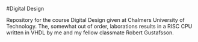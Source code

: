 #Digital Design

Repository for the course Digital Design given at Chalmers University of
Technology. The, somewhat out of order, laborations results in a RISC CPU
written in VHDL by me and my fellow classmate Robert Gustafsson.
